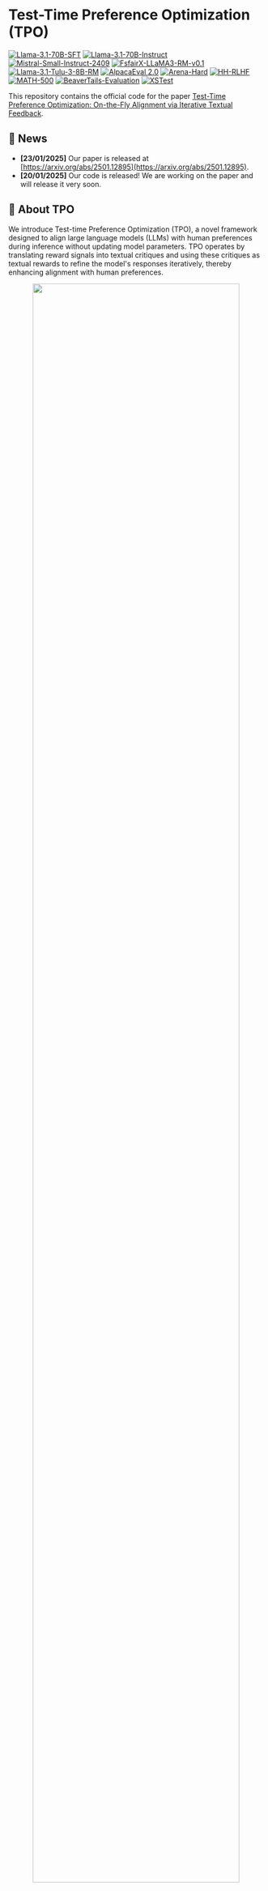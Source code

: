 
# Test-Time Preference Optimization (TPO)

[![Llama-3.1-70B-SFT](https://img.shields.io/badge/Model-Llama--3.1--70B--SFT-green)](https://huggingface.co/allenai/Llama-3.1-Tulu-3-70B-SFT) [![Llama-3.1-70B-Instruct](https://img.shields.io/badge/Model-Llama--3.1--70B--Instruct-green)](https://huggingface.co/meta-llama/Llama-3.1-70B-Instruct) [![Mistral-Small-Instruct-2409](https://img.shields.io/badge/Model-Mistral--Small--Instruct--2409-green)](https://huggingface.co/mistralai/Mistral-Small-Instruct-2409) [![FsfairX-LLaMA3-RM-v0.1 ](https://img.shields.io/badge/Model-FsfairX--LLaMA3--RM--v0.1-green)](https://huggingface.co/sfairXC/FsfairX-LLaMA3-RM-v0.1) [![Llama-3.1-Tulu-3-8B-RM](https://img.shields.io/badge/Model-Llama--3.1--Tulu--3--8B--RM-green)](https://huggingface.co/allenai/Llama-3.1-Tulu-3-8B-RM)
[![AlpacaEval 2.0](https://img.shields.io/badge/Task-AlpacaEval_2.0-red)](https://huggingface.co/datasets/tatsu-lab/alpaca_eval) [![Arena-Hard](https://img.shields.io/badge/Task-ArenaHard-red)](https://huggingface.co/datasets/lmarena-ai/arena-hard-auto-v0.1) [![HH-RLHF](https://img.shields.io/badge/Task-HH--RLHF-red)](https://huggingface.co/datasets/Anthropic/hh-rlhf) [![MATH-500](https://img.shields.io/badge/Task-MATH--500-red)](https://huggingface.co/datasets/HuggingFaceH4/MATH-500) [![BeaverTails-Evaluation](https://img.shields.io/badge/Task-BeaverTails--Evaluation-red)](https://huggingface.co/datasets/PKU-Alignment/BeaverTails-Evaluation) [![XSTest](https://img.shields.io/badge/Task-XSTest-red)](https://huggingface.co/datasets/walledai/XSTest)

This repository contains the official code for the paper [Test-Time Preference Optimization: On-the-Fly Alignment via Iterative Textual Feedback](https://arxiv.org/abs/2501.12895).
<!-- (https://arxiv.org/abs/XXX). -->


## 🔔 News
<!-- - **[20/01/2025]** Our paper is released on arXiv: https://arxiv.org/abs/XXX. -->
- **[23/01/2025]** Our paper is released at [https://arxiv.org/abs/2501.12895](https://arxiv.org/abs/2501.12895).
- **[20/01/2025]** Our code is released! We are working on the paper and will release it very soon.


## 👀 About TPO

We introduce Test-time Preference Optimization (TPO), a novel framework designed to align large language models (LLMs) with human preferences during inference without updating model parameters. TPO operates by translating reward signals into textual critiques and using these critiques as textual rewards to refine the model's responses iteratively, thereby enhancing alignment with human preferences.

<p align="center"> <img src="images/method.png" width="90%"> <br></p>


<!-- For more details, you can check our paper [here](https://arxiv.org/abs/XXX). -->

## 📈 Performance

**Benchmark Performance**

Our evaluations demonstrate that TPO enhances alignment with human preferences across a range of tasks, including instruction following, preference alignment, safety, and mathematics.  Benchmark results reveal that both unaligned and aligned models experience significant improvements after just a few TPO iterations.  Remarkably, the unaligned Llama-3.1-70B-SFT model outperforms the well-aligned `Llama-3.1-70B-Instruct` model on nearly all benchmarks.

| Model                                   | AlpacaEval 2 LC(%)| AlpacaEval 2 WR(%)| Arena-Hard | HH-RLHF | BeaverTails | XSTest  | MATH-500 |
|-----------------------------------------|-------------------|-------------------|------------|---------|-------------|---------|----------|
| LLaMA-3.1-70B-DPO                       | 32.3              | 23.1              | 50.4       | -2.8    | -6.7        | 89.8    | 63.4     |
| LLaMA-3.1-70B-Instruct                  | 36.9              | 34.9              | 59.0       | -0.5    | -6.4        | 88.7    | 66.4     |
| LLaMA-3.1-70B-SFT                       | 27.8              | 16.8              | 44.1       | -4.1    | -7.2        | 87.8    | 61.8     |
| w/ TPO (D2-N5) †                        | 33.2              | 39.5              | 70.5       | 0.1     | **-4.1**    | 89.8    | 70.0     |
| w/ TPO (D2-N5) *                        | 33.0              | 40.5              | 69.7       | -0.6    | -4.8        | **90.4**| 71.2     |
| w/ TPO (D5-N20) *                       | **37.8**          | **55.7**          | **77.5**   | **0.4** | **-4.1**    | 89.6    | **71.8** |

| Model                      | AlpacaEval 2 LC(%) | AlpacaEval 2 WR(%) | Arena-Hard | HH-RLHF | BeaverTails | XSTest  | MATH-500 |
|----------------------------|--------------------|--------------------|------------|---------|-------------|---------|----------|
| Llama-3.1-70B-Instruct     | 36.9               | 34.9               | 59.0       | -0.5    | -6.4        | 88.7    | 66.4     |
| w/ TPO (D2-N5) *           | 39.1               | 48.5               | 69.5       | **1.3** | -3.6        | 89.6    | **71.6** |
| Mistral-Small-Instruct-2409| 45.7               | 38.5               | 53.8       | -0.4    | -5.2        | 87.1    | 57.6     |
| w/ TPO (D2-N5) *           | **53.4**           | **60.5**           | **72.2**   | 1.1     | **-3.4**    | **90.7**| 62.2     |

These table highlights the performance gains of models after applying this approach, outperforming its baseline. Here, `D` refers to the maximum number of iterations, and `N` refers to the number of samples. `*` denotes the models optimized with TPO using the reward model `FsfairX-LLaMA3-RM-v0.1`, while `†` denotes `Llama-3.1-Tulu-3-8B-RM`.

**Test-time Training**

<p align="center"> <img src="images/training.png" width="100%"> <br></p>

The figure shows that all models gradually align with the reward model during the TPO process. The colored lines represent models with test-time training, while the dashed lines represent those without. Additionally, we include a *revision* baseline, which iteratively refines the best cached response without considering rejected ones, thereby ignoring preference signals that indicate which responses are good or bad.

## ⚙️ Environment Setup
Follow the steps below to set up your environment: 

1. **Create a Virtual Environment:**

   ```bash
   conda create -n tpo python=3.10
   conda activate tpo
   ```

2. **Download and Install Dependencies:**
   ```bash
   git clone https://github.com/yafuly/TPO.git
   cd TPO
   pip install -r requirements.txt
   ```

3. **Install TextGrad:**
   ```bash
   cd textgrad-main
   pip install -e .
   cd ..
   ```

## 💬 TPO Setup

By default, the TPO framework runs in a single-machine, single-GPU environment. The **vLLM server** is deployed using 4 GPUs in a tensor-parallel setup, and 1 GPU is utilized for generating the responses. The flow is as follows:

1. **Setup vLLM Server**

   This server hosts the model that will be optimized with TPO. To deploy the vLLM server, use the following command:
   ```bash
   vllm serve allenai/Llama-3.1-Tulu-3-70B-SFT --dtype auto --api-key token-abc123 --tensor-parallel-size 4 --port 8000
   ```

   For more information or additional configurations on starting the vLLM server, please refer to the official vLLM [documentation](https://docs.vllm.ai/en/latest/getting_started/quickstart.html#openai-compatible-server).


2. **Start TPO**

   Run the following command to execute the TPO script, which runs a reward model to interact with the policy model deployed as the vLLM server:

   ```bash
   python run.py \
      --data_path data/sample.json \
      --ip $IP \
      --port 8000 \
      --server_model server-allenai/Llama-3.1-Tulu-3-70B-SFT \
      --reward_model sfairXC/FsfairX-LLaMA3-RM-v0.1 \
      --tpo_mode tpo \
      --max_tokens_response 2048 \
      --max_tokens_all 8192 \
      --sample_size 5 \
      --seed 7 \
      --max_iterations 2 \
      --num_threads 4
   ```

   Main parameters:
   - `data_path`: Path to the data file (JSON). Refer to `data/sample.json` for more details.
   - `ip`: Server IP address of the vLLM server, e.g., `localhost` or `127.0.0.1`.
   - `port`: Port number for the vLLM server, e.g., `8000`.
   - `server_model`: Base model used for serving via an API, e.g., `server-allenai/Llama-3.1-Tulu-3-70B-SFT` or `server-/mnt/models/reward_model/Llama-3.1-Tulu-3-70B-SFT`.
   - `reward_model`: Identifier or path for the reward model, e.g., `sfairXC/FsfairX-LLaMA3-RM-v0.1` or `/mnt/models/reward_model`.
   - `sample_size`: Number of responses to sample for each step (default: 5).
   - `max_iterations`: Max number of test-time optimization iterations (default: 5).
   - `num_threads`: Number of threads to use for generation. Increasing the `num_threads` can lead to faster generation by utilizing multiple processing cores simultaneously, thus **improving efficiency**. Set to 1 for limited computational resources.

   For more parameters, please refer to the `run.py` file.

   Upon running the script, log files will be generated in the `logs/` directory, stored in JSON format for easy parsing and analysis. Each iteration of the TPO optimization process captures four key items, all directly related to the large model: 
    - Input and output during the textual loss calculation, comparing the chosen and rejected responses.
    - Input used to generate gradients.
    - Output as the textual gradient.
    - Iterative Optimization input, used for the next round of response generation. This structure allows for detailed tracking of the optimization process at each iteration.

**Multi-Machine, Multi-GPU Setup**: If deploying the vLLM server on multiple machines with multiple GPUs, ensure you obtain the IP address of the vLLM server and use it in the `--ip` parameter. This allows the script to generate responses by querying the vLLM server running on a different machine. Ensure that both machines are connected to the same network and the server is accessible via the specified IP.


## 📝 Citation

```
@misc{li2025testtimepreferenceoptimizationonthefly,
      title={Test-Time Preference Optimization: On-the-Fly Alignment via Iterative Textual Feedback}, 
      author={Yafu Li and Xuyang Hu and Xiaoye Qu and Linjie Li and Yu Cheng},
      year={2025},
      eprint={2501.12895},
      archivePrefix={arXiv},
      primaryClass={cs.CL},
      url={https://arxiv.org/abs/2501.12895}, 
}
```

## 🌹 Acknowledgements

This project draws inspiration and support from several existing works:

1. [TextGrad](https://github.com/zou-group/textgrad): We develop TPO atop the TextGrad framework, leveraging its ability to implement textual feedback.

2. [vLLM](https://github.com/vllm-project/vllm): Our generation pipeline is built on the vLLM infrastructure.

3. [RLHFlow](https://github.com/RLHFlow/RLHF-Reward-Modeling): We incorporate an off-the-shelf reward model provided by RLHFlow.

4. [open-instruct](https://github.com/allenai/open-instruct): We adopt the SFT baseline from open-instruct.


